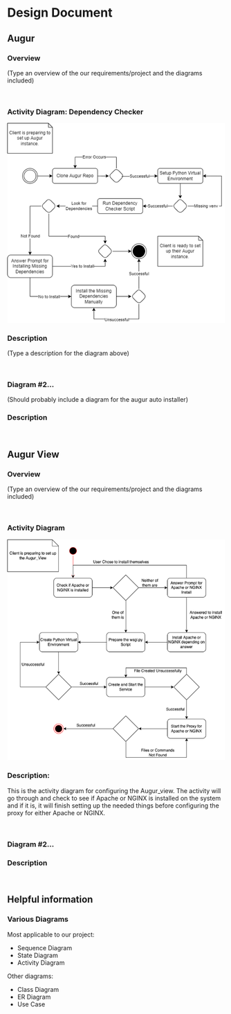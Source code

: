 # Design Document

## Augur
### Overview
(Type an overview of the our requirements/project and the diagrams included)

<br>

### Activity Diagram: Dependency Checker
![diagram](./diagrams/augur_activity_diagram.png)
<this is how you insert a picture into the md>

### Description
(Type a description for the diagram above)

<br>

### Diagram #2...
(Should probably include a diagram for the augur auto installer)
### Description

<br>

## Augur View
### Overview
(Type an overview of the our requirements/project and the diagrams included)

<br>

### Activity Diagram
![diagram](./diagrams/AugurViewActivityDiagram.drawio.png)

### Description:
This is the activity diagram for configuring the Augur_view. The activity will go through and check to see if Apache or NGINX is installed on the system and if it is, it will finish setting up the needed things before configuring the proxy for either Apache or NGINX.

<br>

### Diagram #2...
### Description

<br>

## Helpful information
### Various Diagrams
Most applicable to our project:
* Sequence Diagram
* State Diagram
* Activity Diagram

Other diagrams:
* Class Diagram
* ER Diagram
* Use Case
